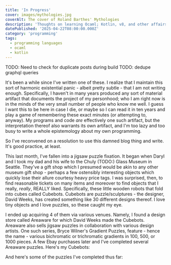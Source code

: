 ```yaml
---
title: 'In Progress'
cover: images/mythologies.jpg
coverAlt: The cover of Roland Barthes' Mythologies
description: 'Thoughts on learning Ocaml; Kotlin, v8, and other affairs'
datePublished: '2025-04-22T08:00:00.000Z'
category: 'programming'
tags:
  - programming languages
  - ocaml
  - kotlin
---
```


TODO: Need to check for duplicate posts during build
TODO: dedupe graphql queries

It's been a while since I've written one of these. I realize that I maintain this sort of harmonic existential panic - albeit pretty subtle - that I am not writing enough. Specifically, I haven't in many years produced any sort of material artifact that documents the project of my personhood; who I am right now is in the minds of the very small number of people who know me well. I guess I want this to be here in case I die, or maybe so I can read it in ten years and play a game of remembering these exact minutes (or attempting to, anyway). My programs and code _are_ effectively one such artifact, but the interpretation thereof also warrants its own artifact, and I'm too lazy and too busy to write a whole epistemology about my own programming.

So I've reconvened on a resolution to use this damned blog thing and write. It's good practice, at least.

This last month, I've fallen into a jigsaw puzzle fixation. It began when Daryl and I took my dad and his wife to the Chuly (TODO:) Glass Museum in Seattle. They've a gift shop which I presumed would be akin to any other museum gift shop - perhaps a few ostensibly interesting objects which quickly lose their allure courtesy heavy price tags. I was surprised, then, to find reasonable tickets on many items and moreover to find objects that I really, _really_, REALLY liked. Specifically, these little wooden robots that fold into cubes called Cubebots. Cubebots are puzzle/sculptures - the designer, David Weeks, has created something like 30 different designs thereof. I love tiny objects and I love puzzles, so these caught my eye.

I ended up acquiring 4 of them via various venues. Namely, I found a design store called Areaware for which David Weeks made the Cubebots. Areaware also sells jigsaw puzzles in collaboration with various design artists. One such series, Bryce Wilner's Gradient Puzzles, feature - hence the name - various bichromatic or trichromatic gradients in 100, 500, or 1000 pieces. A few Ebay purchases later and I've completed several Areaware puzzles. Here's my Cubebots:

And here's some of the puzzles I've completed thus far:
